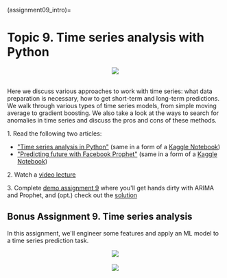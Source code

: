(assignment09_intro)=

# Topic 9. Time series analysis with Python

<div align="center">
<img src='../../_static/img/topic9-teaser.jpg' /> 
</div><br>

Here we discuss various approaches to work with time series: what data preparation is necessary, how to get short-term and long-term predictions. We walk through various types of time series models, from simple moving average to gradient boosting. We also take a look at the ways to search for anomalies in time series and discuss the pros and cons of these methods.

1\. Read the following two articles:
 - ["Time series analysis in Python"](https://mlcourse.ai/articles/topic9-part1-time-series/) (same in a form of a [Kaggle Notebook](https://www.kaggle.com/kashnitsky/topic-9-part-1-time-series-analysis-in-python))
 - ["Predicting future with Facebook Prophet"](https://mlcourse.ai/articles/topic9-part2-prophet/) (same in a form of a [Kaggle Notebook](https://www.kaggle.com/kashnitsky/topic-9-part-2-time-series-with-facebook-prophet))
 
2\. Watch a [video lecture](https://youtu.be/_9lBwXnbOd8) 

3\. Complete [demo assignment 9](https://www.kaggle.com/kashnitsky/assignment-9-time-series-analysis) where you'll get hands dirty with ARIMA and Prophet, and (opt.) check out the [solution](https://www.kaggle.com/kashnitsky/a9-demo-time-series-analysis-solution)

## Bonus Assignment 9. Time series analysis

In this assignment, we'll engineer some features and apply an ML model to a time series prediction task. 

<div align="center">
<img src='../../_static/img/assignment9_teaser_time_series.png' /> 
</div><br>

<div align="center">
<img src='../../_static/img/assignment9_teaser_model_results.png' /> 
</div><br>